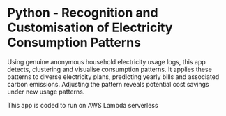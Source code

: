 # Python - Recognition and Customisation of Electricity Consumption Patterns 

Using genuine anonymous household electricity usage logs, this app detects, clustering and visualise 
consumption patterns. It applies these patterns to diverse electricity plans, predicting yearly bills 
and associated carbon emissions. Adjusting the pattern reveals potential cost savings under new usage 
patterns.

This app is coded to run on AWS Lambda serverless
